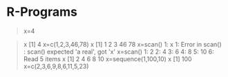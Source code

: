 # R-Programs
> x=4

> x
[1] 4
> x=c(1,2,3,46,78)
> x
[1]  1  2  3 46 78
> x=scan()
1: x
1: 
Error in scan() : scan() expected 'a real', got 'x'
> x=scan()
1: 2
2: 4
3: 6
4: 8
5: 10
6: 
Read 5 items
> x
[1]  2  4  6  8 10
> x=sequence(1,100,10)
> x
[1] 100
> x=c(2,3,6,9,8,6,11,5,23)
> 
